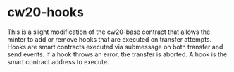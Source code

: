 # cw20-hooks

This is a slight modification of the cw20-base contract that allows the minter
to add or remove hooks that are executed on transfer attempts. Hooks are smart
contracts executed via submessage on both transfer and send events. If a hook
throws an error, the transfer is aborted. A hook is the smart contract address
to execute.
